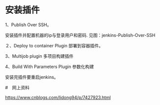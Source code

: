 # 安装插件

1、Publish Over SSH。

安装插件并配置机器的ip与登录用户和密码.
见图：jenkins-Publish-Over-SSH

２、Deploy to container Plugin
部署到容器插件。


3、Multijob plugin
多项目构建插件

4、Build With Parameters Plugin
参数化构建

安装完插件要重启jenkins。

#　网上资料

https://www.cnblogs.com/lidong94/p/7427923.html

